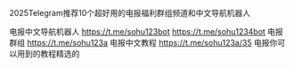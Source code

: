 2025TeIegram推荐10个超好用的电报福利群组频道和中文导航机器人

电报中文导航机器人 https://t.me/sohu123bot  https://t.me/sohu1234bot
电报群组  https://t.me/sohu123a
电报中文教程  https://t.me/sohu123a/35  电报你可以用到的教程精选的


